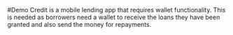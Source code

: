 #Demo Credit is a mobile lending app that requires wallet functionality. This is needed as borrowers need a wallet to receive the loans they have been granted and also send the money for repayments.


